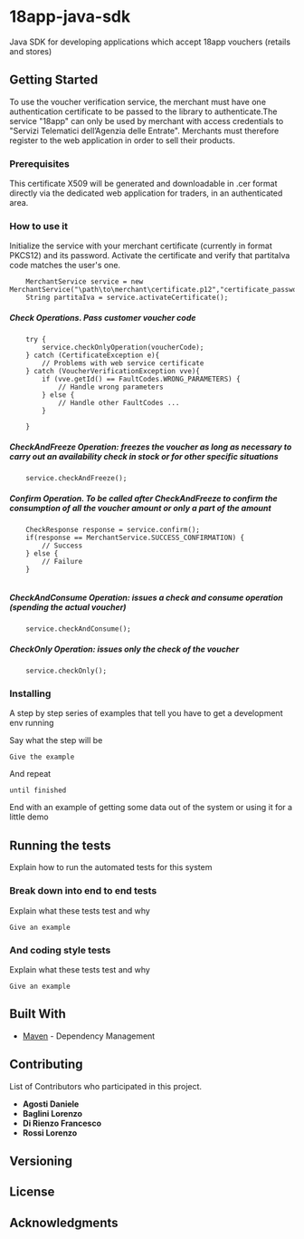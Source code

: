 # 18app-java-sdk
Java SDK for developing applications which accept 18app vouchers (retails and stores)

## Getting Started

To use the voucher verification service, the merchant must have one
authentication certificate to be passed to the library to authenticate.The service
"18app" can only be used by merchant with access credentials to "Servizi Telematici dell’Agenzia delle Entrate".
Merchants must therefore register to the web application in order to sell their products.

### Prerequisites


This certificate X509 will be generated and downloadable in .cer format directly via
the dedicated web application for traders, in an authenticated area.

### How to use it
Initialize the service with your merchant certificate (currently in format PKCS12) and its password.
Activate the certificate and verify that partitaIva code matches the user's one.
```
    MerchantService service = new MerchantService("\path\to\merchant\certificate.p12","certificate_password")
    String partitaIva = service.activateCertificate();
```

##### Check Operations. Pass customer voucher code
```
    try {       
        service.checkOnlyOperation(voucherCode);
    } catch (CertificateException e){
        // Problems with web service certificate
    } catch (VoucherVerificationException vve){
        if (vve.getId() == FaultCodes.WRONG_PARAMETERS) {
            // Handle wrong parameters
        } else {
            // Handle other FaultCodes ...
        }
        
    }
```

##### CheckAndFreeze Operation: freezes the voucher as long as necessary to carry out an availability check in stock or for other specific situations
```
    service.checkAndFreeze();
```  
##### Confirm Operation. To be called after CheckAndFreeze to confirm the consumption of all the voucher amount or only a part of the amount

```
    CheckResponse response = service.confirm();
    if(response == MerchantService.SUCCESS_CONFIRMATION) {
        // Success
    } else {
        // Failure
    }
    
```

##### CheckAndConsume Operation: issues a check and consume operation (spending the actual voucher)
```
    service.checkAndConsume();
``` 
##### CheckOnly Operation: issues only the check of the voucher
```
    service.checkOnly();
``` 


### Installing

A step by step series of examples that tell you have to get a development env running

Say what the step will be

```
Give the example
```

And repeat

```
until finished
```

End with an example of getting some data out of the system or using it for a little demo

## Running the tests

Explain how to run the automated tests for this system

### Break down into end to end tests

Explain what these tests test and why

```
Give an example
```

### And coding style tests

Explain what these tests test and why

```
Give an example
```


## Built With

* [Maven](https://maven.apache.org/) - Dependency Management

## Contributing

List of Contributors who participated in this project.
* **Agosti Daniele**
* **Baglini Lorenzo**
* **Di Rienzo Francesco**
* **Rossi Lorenzo**

## Versioning


## License

## Acknowledgments


